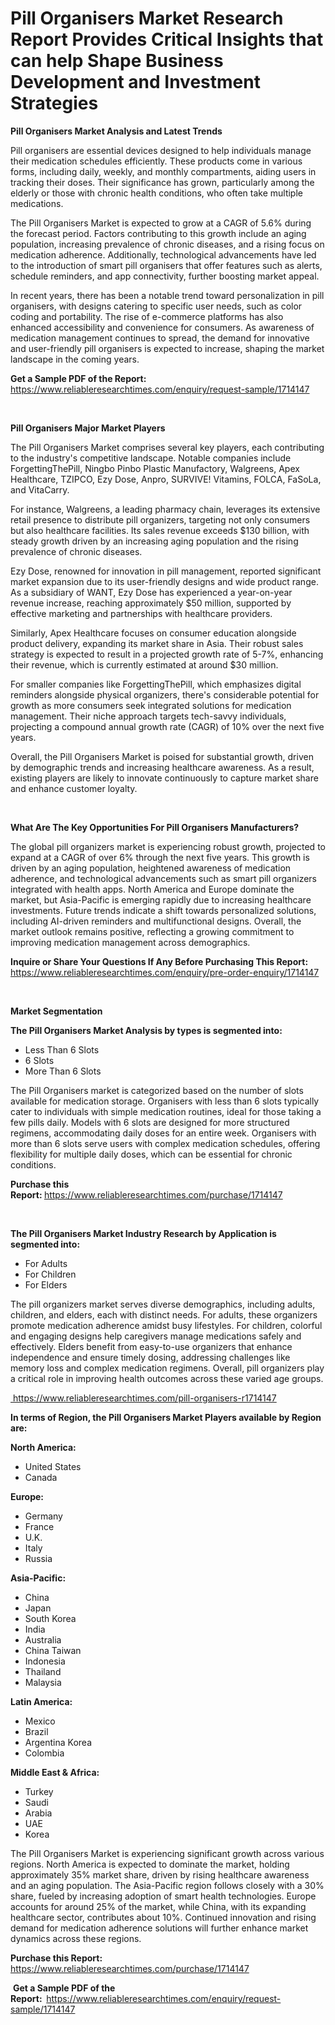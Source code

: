 <p><h1>Pill Organisers Market Research Report Provides Critical Insights that can help Shape Business Development and Investment Strategies</h1></p><p><strong>Pill Organisers Market Analysis and Latest Trends</strong></p>
<p><p>Pill organisers are essential devices designed to help individuals manage their medication schedules efficiently. These products come in various forms, including daily, weekly, and monthly compartments, aiding users in tracking their doses. Their significance has grown, particularly among the elderly or those with chronic health conditions, who often take multiple medications.</p><p>The Pill Organisers Market is expected to grow at a CAGR of 5.6% during the forecast period. Factors contributing to this growth include an aging population, increasing prevalence of chronic diseases, and a rising focus on medication adherence. Additionally, technological advancements have led to the introduction of smart pill organisers that offer features such as alerts, schedule reminders, and app connectivity, further boosting market appeal.</p><p>In recent years, there has been a notable trend toward personalization in pill organisers, with designs catering to specific user needs, such as color coding and portability. The rise of e-commerce platforms has also enhanced accessibility and convenience for consumers. As awareness of medication management continues to spread, the demand for innovative and user-friendly pill organisers is expected to increase, shaping the market landscape in the coming years.</p></p>
<p><strong>Get a Sample PDF of the Report:&nbsp;</strong> <a href="https://www.reliableresearchtimes.com/enquiry/request-sample/1714147?utm_campaign=3366&utm_medium=2&utm_source=Github&utm_content=ia&utm_term=19042025&utm_id=pill-organisers">https://www.reliableresearchtimes.com/enquiry/request-sample/1714147</a></p>
<p>&nbsp;</p>
<p><strong>Pill Organisers Major Market Players</strong></p>
<p><p>The Pill Organisers Market comprises several key players, each contributing to the industry's competitive landscape. Notable companies include ForgettingThePill, Ningbo Pinbo Plastic Manufactory, Walgreens, Apex Healthcare, TZIPCO, Ezy Dose, Anpro, SURVIVE! Vitamins, FOLCA, FaSoLa, and VitaCarry. </p><p>For instance, Walgreens, a leading pharmacy chain, leverages its extensive retail presence to distribute pill organizers, targeting not only consumers but also healthcare facilities. Its sales revenue exceeds $130 billion, with steady growth driven by an increasing aging population and the rising prevalence of chronic diseases. </p><p>Ezy Dose, renowned for innovation in pill management, reported significant market expansion due to its user-friendly designs and wide product range. As a subsidiary of WANT, Ezy Dose has experienced a year-on-year revenue increase, reaching approximately $50 million, supported by effective marketing and partnerships with healthcare providers.</p><p>Similarly, Apex Healthcare focuses on consumer education alongside product delivery, expanding its market share in Asia. Their robust sales strategy is expected to result in a projected growth rate of 5-7%, enhancing their revenue, which is currently estimated at around $30 million.</p><p>For smaller companies like ForgettingThePill, which emphasizes digital reminders alongside physical organizers, there's considerable potential for growth as more consumers seek integrated solutions for medication management. Their niche approach targets tech-savvy individuals, projecting a compound annual growth rate (CAGR) of 10% over the next five years.</p><p>Overall, the Pill Organisers Market is poised for substantial growth, driven by demographic trends and increasing healthcare awareness. As a result, existing players are likely to innovate continuously to capture market share and enhance customer loyalty.</p></p>
<p>&nbsp;</p>
<p><strong>What Are The Key Opportunities For Pill Organisers Manufacturers?</strong></p>
<p><p>The global pill organizers market is experiencing robust growth, projected to expand at a CAGR of over 6% through the next five years. This growth is driven by an aging population, heightened awareness of medication adherence, and technological advancements such as smart pill organizers integrated with health apps. North America and Europe dominate the market, but Asia-Pacific is emerging rapidly due to increasing healthcare investments. Future trends indicate a shift towards personalized solutions, including AI-driven reminders and multifunctional designs. Overall, the market outlook remains positive, reflecting a growing commitment to improving medication management across demographics.</p></p>
<p><strong>Inquire or Share Your Questions If Any Before Purchasing This Report:</strong> <a href="https://www.reliableresearchtimes.com/enquiry/pre-order-enquiry/1714147?utm_campaign=3366&utm_medium=2&utm_source=Github&utm_content=ia&utm_term=19042025&utm_id=pill-organisers">https://www.reliableresearchtimes.com/enquiry/pre-order-enquiry/1714147</a></p>
<p>&nbsp;</p>
<p><strong>Market Segmentation</strong></p>
<p><strong>The Pill Organisers Market Analysis by types is segmented into:</strong></p>
<p><ul><li>Less Than 6 Slots</li><li>6 Slots</li><li>More Than 6 Slots</li></ul></p>
<p><p>The Pill Organisers market is categorized based on the number of slots available for medication storage. Organisers with less than 6 slots typically cater to individuals with simple medication routines, ideal for those taking a few pills daily. Models with 6 slots are designed for more structured regimens, accommodating daily doses for an entire week. Organisers with more than 6 slots serve users with complex medication schedules, offering flexibility for multiple daily doses, which can be essential for chronic conditions.</p></p>
<p><strong>Purchase this Report:&nbsp;</strong><a href="https://www.reliableresearchtimes.com/purchase/1714147?utm_campaign=3366&utm_medium=2&utm_source=Github&utm_content=ia&utm_term=19042025&utm_id=pill-organisers">https://www.reliableresearchtimes.com/purchase/1714147</a></p>
<p>&nbsp;</p>
<p><strong>The Pill Organisers Market Industry Research by Application is segmented into:</strong></p>
<p><ul><li>For Adults</li><li>For Children</li><li>For Elders</li></ul></p>
<p><p>The pill organizers market serves diverse demographics, including adults, children, and elders, each with distinct needs. For adults, these organizers promote medication adherence amidst busy lifestyles. For children, colorful and engaging designs help caregivers manage medications safely and effectively. Elders benefit from easy-to-use organizers that enhance independence and ensure timely dosing, addressing challenges like memory loss and complex medication regimens. Overall, pill organizers play a critical role in improving health outcomes across these varied age groups.</p></p>
<p><a href="https://www.reliableresearchtimes.com/pill-organisers-r1714147?utm_campaign=3366&utm_medium=2&utm_source=Github&utm_content=ia&utm_term=19042025&utm_id=pill-organisers">&nbsp;https://www.reliableresearchtimes.com/pill-organisers-r1714147</a></p>
<p><strong>In terms of Region, the Pill Organisers Market Players available by Region are:</strong></p>
<p>
    <p> <strong> North America: </strong>
        <ul>
            <li>United States</li>
            <li>Canada</li>
        </ul>
        </p> 
    <p> <strong> Europe: </strong>
        <ul>
            <li>Germany</li>
            <li>France</li>
            <li>U.K.</li>
            <li>Italy</li>
            <li>Russia</li>
        </ul>
        </p> 
    <p> <strong> Asia-Pacific: </strong>
        <ul>
            <li>China</li>
            <li>Japan</li>
            <li>South Korea</li>
            <li>India</li>
            <li>Australia</li>
            <li>China Taiwan</li>
            <li>Indonesia</li>
            <li>Thailand</li>
            <li>Malaysia</li>
        </ul>
        </p> 
    <p> <strong> Latin America: </strong>
        <ul>
            <li>Mexico</li>
            <li>Brazil</li>
            <li>Argentina Korea</li>
            <li>Colombia</li>
        </ul>
        </p> 
    <p> <strong> Middle East & Africa: </strong>
        <ul>
            <li>Turkey</li>
            <li>Saudi</li>
            <li>Arabia</li>
            <li>UAE</li>
            <li>Korea</li>
        </ul>
    </p>
    </p>
<p><p>The Pill Organisers Market is experiencing significant growth across various regions. North America is expected to dominate the market, holding approximately 35% market share, driven by rising healthcare awareness and an aging population. The Asia-Pacific region follows closely with a 30% share, fueled by increasing adoption of smart health technologies. Europe accounts for around 25% of the market, while China, with its expanding healthcare sector, contributes about 10%. Continued innovation and rising demand for medication adherence solutions will further enhance market dynamics across these regions.</p></p>
<p><strong>Purchase this Report: </strong><a href="https://www.reliableresearchtimes.com/purchase/1714147?utm_campaign=3366&utm_medium=2&utm_source=Github&utm_content=ia&utm_term=19042025&utm_id=pill-organisers">https://www.reliableresearchtimes.com/purchase/1714147</a></p>
<p>&nbsp;<strong>Get a Sample PDF of the Report:&nbsp;&nbsp;</strong><a href="https://www.reliableresearchtimes.com/enquiry/request-sample/1714147?utm_campaign=3366&utm_medium=2&utm_source=Github&utm_content=ia&utm_term=19042025&utm_id=pill-organisers">https://www.reliableresearchtimes.com/enquiry/request-sample/1714147</a></p>
<p><strong></strong></p>
<p><p></p><p></p><p></p></p>